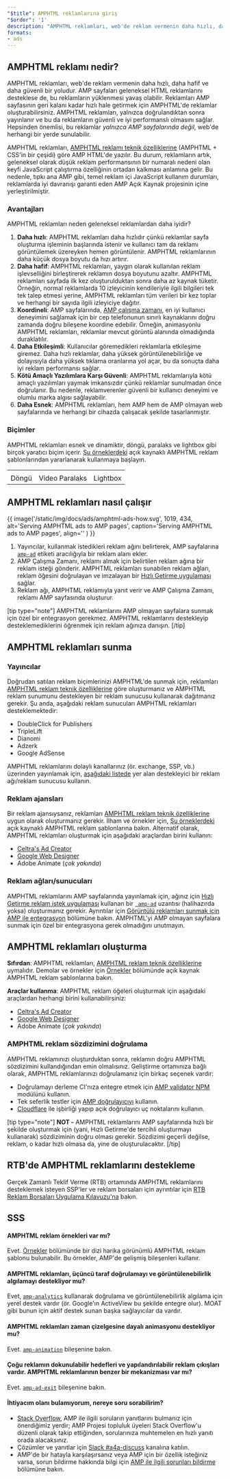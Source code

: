```yaml
---
"$title": AMPHTML reklamlarına giriş
"$order": '1'
description: "AMPHTML reklamları, web'de reklam vermenin daha hızlı, daha hafif ve daha güvenli bir yoludur. AMP sayfaları geleneksel HTML reklamlarını desteklese de, bu reklamların yüklenmesi yavaş olabilir."
formats:
- ads
---
```


## AMPHTML reklamı nedir?

AMPHTML reklamları, web'de reklam vermenin daha hızlı, daha hafif ve daha güvenli bir yoludur. AMP sayfaları geleneksel HTML reklamlarını desteklese de, bu reklamların yüklenmesi yavaş olabilir. Reklamları AMP sayfasının geri kalanı kadar hızlı hale getirmek için AMPHTML'de reklamlar oluşturabilirsiniz. AMPHTML reklamları, yalnızca doğrulandıktan sonra yayınlanır ve bu da reklamların güvenli ve iyi performanslı olmasını sağlar. Hepsinden önemlisi, bu reklamlar *yalnızca AMP sayfalarında değil*, web'de herhangi bir yerde sunulabilir.

AMPHTML reklamları, [AMPHTML reklamı teknik özelliklerine](a4a_spec.md) (AMPHTML + CSS'in bir çeşidi) göre AMP HTML'de yazılır. Bu durum, reklamların artık, geleneksel olarak düşük reklam performansının bir numaralı nedeni olan keyfi JavaScript çalıştırma özelliğinin ortadan kalkması anlamına gelir. Bu nedenle, tıpkı ana AMP gibi, temel reklam içi JavaScript kullanım durumları, reklamlarda iyi davranışı garanti eden AMP Açık Kaynak projesinin içine yerleştirilmiştir.

### Avantajları

AMPHTML reklamları neden geleneksel reklamlardan daha iyidir?

1. **Daha hızlı**: AMPHTML reklamları daha hızlıdır çünkü reklamlar sayfa oluşturma işleminin başlarında istenir ve kullanıcı tam da reklamı görüntülemek üzereyken hemen görüntülenir. AMPHTML reklamlarının daha küçük dosya boyutu da hızı artırır.
2. **Daha hafif**: AMPHTML reklamları, yaygın olarak kullanılan reklam işlevselliğini birleştirerek reklamın dosya boyutunu azaltır. AMPHTML reklamları sayfada ilk kez oluşturulduktan sonra daha az kaynak tüketir. Örneğin, normal reklamlarda 10 izleyicinin kendileriyle ilgili bilgileri tek tek talep etmesi yerine, AMPHTML reklamları tüm verileri bir kez toplar ve herhangi bir sayıda ilgili izleyiciye dağıtır.
3. **Koordineli**: AMP sayfalarında, [AMP çalışma zamanı](spec/amphtml.md#amp-runtime), en iyi kullanıcı deneyimini sağlamak için bir cep telefonunun sınırlı kaynaklarını doğru zamanda doğru bileşene koordine edebilir. Örneğin, animasyonlu AMPHTML reklamları, reklamlar mevcut görüntü alanında olmadığında duraklatılır.
4. **Daha Etkileşimli**: Kullanıcılar göremedikleri reklamlarla etkileşime giremez. Daha hızlı reklamlar, daha yüksek görüntülenebilirliğe ve dolayısıyla daha yüksek tıklama oranlarına yol açar, bu da sonuçta daha iyi reklam performansı sağlar.
5. **Kötü Amaçlı Yazılımlara Karşı Güvenli**: AMPHTML reklamlarıyla kötü amaçlı yazılımları yaymak imkansızdır çünkü reklamlar sunulmadan önce doğrulanır. Bu nedenle, reklamverenler güvenli bir kullanıcı deneyimi ve olumlu marka algısı sağlayabilir.
6. **Daha Esnek**: AMPHTML reklamları, hem AMP hem de AMP olmayan web sayfalarında ve herhangi bir cihazda çalışacak şekilde tasarlanmıştır.

### Biçimler

AMPHTML reklamları esnek ve dinamiktir, döngü, paralaks ve lightbox gibi birçok yaratıcı biçim içerir. [Şu örneklerdeki](../../../documentation/examples/index.html) açık kaynaklı AMPHTML reklam şablonlarından yararlanarak kullanmaya başlayın.

<table class="nocolor">
  <tr>
    <td class="col-thirty"><amp-anim width="410" height="731" layout="responsive" src="/static/img/docs/ads/amp-ad-01-carousel.gif">
    </amp-anim></td>
    <td class="col-thirty"><amp-anim width="410" height="731" layout="responsive" src="/static/img/docs/ads/amp-ad-02-video-parallax.gif">
    </amp-anim></td>
    <td class="col-thirty"><amp-anim width="410" height="731" layout="responsive" src="/static/img/docs/ads/amp-ad-03-lightbox.gif">
    </amp-anim></td>
  </tr>
  <tr>
    <td>Döngü</td>
    <td>Video Paralaks</td>
    <td>Lightbox</td>
  </tr>
</table>

## AMPHTML reklamları nasıl çalışır

{{ image('/static/img/docs/ads/amphtml-ads-how.svg', 1019, 434, alt='Serving AMPHTML ads to AMP pages', caption='Serving AMPHTML ads to AMP pages', align='' ) }}

1. Yayıncılar, kullanmak istedikleri reklam ağını belirterek, AMP sayfalarına [`amp-ad`](../../../documentation/components/reference/amp-ad.md) etiketi aracılığıyla bir reklam alanı ekler.
2. AMP Çalışma Zamanı, reklamı almak için belirtilen reklam ağına bir reklam isteği gönderir. AMPHTML reklamları sunabilen reklam ağları, reklam öğesini doğrulayan ve imzalayan bir [Hızlı Getirme uygulaması](https://github.com/ampproject/amphtml/blob/master/ads/google/a4a/docs/Network-Impl-Guide.md) sağlar.
3. Reklam ağı, AMPHTML reklamıyla yanıt verir ve AMP Çalışma Zamanı, reklamı AMP sayfasında oluşturur.

[tip type="note"] AMPHTML reklamlarını AMP olmayan sayfalara sunmak için özel bir entegrasyon gerekmez. AMPHTML reklamlarını destekleyip desteklemediklerini öğrenmek için reklam ağınıza danışın. [/tip]

## AMPHTML reklamları sunma

### Yayıncılar

Doğrudan satılan reklam biçimlerinizi AMPHTML'de sunmak için, reklamları [AMPHTML reklam teknik özelliklerine](a4a_spec.md) göre oluşturmanız ve AMPHTML reklam sunumunu destekleyen bir reklam sunucusu kullanarak dağıtmanız gerekir. Şu anda, aşağıdaki reklam sunucuları AMPHTML reklamları desteklemektedir:

- DoubleClick for Publishers
- TripleLift
- Dianomi
- Adzerk
- Google AdSense

AMPHTML reklamlarını dolaylı kanallarınız (ör. exchange, SSP, vb.) üzerinden yayınlamak için, [aşağıdaki listede](../../../documentation/guides-and-tutorials/develop/monetization/ads_vendors.md) yer alan destekleyici bir reklam ağı/reklam sunucusu kullanın.

### Reklam ajansları

Bir reklam ajansıysanız, reklamları [AMPHTML reklam teknik özelliklerine](a4a_spec.md) uygun olarak oluşturmanız gerekir. İlham ve örnekler için, [Şu örneklerdeki](../../../documentation/examples/index.html) açık kaynaklı AMPHTML reklam şablonlarına bakın. Alternatif olarak, AMPHTML reklamları oluşturmak için aşağıdaki araçlardan birini kullanın:

- [Celtra's Ad Creator](http://www.prnewswire.com/news-releases/celtra-partners-with-the-amp-project-showcases-amp-ad-creation-at-google-io-event-300459514.html)
- [Google Web Designer](https://support.google.com/webdesigner/answer/7529856)
- Adobe Animate (*çok yakında*)

### Reklam ağları/sunucuları

AMPHTML reklamlarını AMP sayfalarında yayınlamak için, ağınız için [Hızlı Getirme reklam istek uygulaması](https://github.com/ampproject/amphtml/blob/master/ads/google/a4a/docs/Network-Impl-Guide.md) kullanan bir [` amp-ad`](../../../documentation/components/reference/amp-ad.md) uzantısı (halihazırda yoksa) oluşturmanız gerekir. Ayrıntılar için [Görüntülü reklamları sunmak için AMP ile entegrasyon](../../../documentation/guides-and-tutorials/contribute/adnetwork_integration.md) bölümüne bakın. AMPHTML'yi AMP olmayan sayfalara sunmak için özel bir entegrasyona gerek olmadığını unutmayın.

## AMPHTML reklamları oluşturma

**Sıfırdan**: AMPHTML reklamları, [AMPHTML reklam teknik özelliklerine](a4a_spec.md) uymalıdır. Demolar ve örnekler için [Örnekler](../../../documentation/examples/documentation/amp-ad.html) bölümünde açık kaynak AMPHTML reklam şablonlarına bakın.

**Araçlar kullanma**: AMPHTML reklam öğeleri oluşturmak için aşağıdaki araçlardan herhangi birini kullanabilirsiniz:

- [Celtra's Ad Creator](http://www.prnewswire.com/news-releases/celtra-partners-with-the-amp-project-showcases-amp-ad-creation-at-google-io-event-300459514.html)
- [Google Web Designer](https://support.google.com/webdesigner/answer/7529856)
- Adobe Animate (*çok yakında*)

### AMPHTML reklam sözdizimini doğrulama

AMPHTML reklamınızı oluşturduktan sonra, reklamın doğru AMPHTML sözdizimini kullandığından emin olmalısınız. Geliştirme ortamınıza bağlı olarak, AMPHTML reklamlarınızı doğrulamanız için birkaç seçenek vardır:

- Doğrulamayı derleme CI'nıza entegre etmek için [AMP validator NPM](https://www.npmjs.com/package/amphtml-validator) modülünü kullanın.
- Tek seferlik testler için [AMP doğrulayıcıyı](https://validator.ampproject.org/) kullanın.
- [Cloudflare](https://blog.cloudflare.com/amp-validator-api/) ile işbirliği yapıp açık doğrulayıcı uç noktalarını kullanın.

[tip type="note"] **NOT -** AMPHTML reklamlarını AMP sayfalarında hızlı bir şekilde oluşturmak için (yani, Hızlı Getirme'de tercihli oluşturmayı kullanarak) sözdiziminin doğru olması gerekir. Sözdizimi geçerli değilse, reklam, o kadar hızlı olmasa da, yine de oluşturulacaktır. [/tip]

## RTB'de AMPHTML reklamlarını destekleme

Gerçek Zamanlı Teklif Verme (RTB) ortamında AMPHTML reklamlarını desteklemek isteyen SSP'ler ve reklam borsaları için ayrıntılar için [RTB Reklam Borsaları Uygulama Kılavuzu'na](https://github.com/ampproject/amphtml/blob/master/ads/google/a4a/docs/RTBExchangeGuide.md) bakın.

## SSS

#### AMPHTML reklam örnekleri var mı?

Evet. [Örnekler](../../../documentation/examples/documentation/amp-ad.html) bölümünde bir dizi harika görünümlü AMPHTML reklam şablonu bulunabilir. Bu örnekler, AMP'de gelişmiş bileşenleri kullanır.

#### AMPHTML reklamları, üçüncü taraf doğrulamayı ve görüntülenebilirlik algılamayı destekliyor mu?

Evet, [`amp-analytics`](../../../documentation/components/reference/amp-analytics.md) kullanarak doğrulama ve görüntülenebilirlik algılama için yerel destek vardır (ör. Google'ın ActiveView bu şekilde entegre olur). MOAT gibi bunun için aktif destek sunan başka sağlayıcılar da vardır.

#### AMPHTML reklamları zaman çizelgesine dayalı animasyonu destekliyor mu?

Evet. [`amp-animation`](../../../documentation/components/reference/amp-animation.md) bileşenine bakın.

#### Çoğu reklamın dokunulabilir hedefleri ve yapılandırılabilir reklam çıkışları vardır. AMPHTML reklamlarının benzer bir mekanizması var mı?

Evet. [`amp-ad-exit`](../../../documentation/components/reference/amp-ad-exit.md) bileşenine bakın.

#### İhtiyacım olanı bulamıyorum, nereye soru sorabilirim?

- [Stack Overflow](http://stackoverflow.com/questions/tagged/amp-html), AMP ile ilgili soruların yanıtlarını bulmanız için önerdiğimiz yerdir; AMP Projesi topluluk üyeleri Stack Overflow'u düzenli olarak takip ettiğinden, sorularınıza muhtemelen en hızlı yanıtı orada alacaksınız.
- Çözümler ve yanıtlar için [Slack #a4a-discuss](https://docs.google.com/forms/d/e/1FAIpQLSd83J2IZA6cdR6jPwABGsJE8YL4pkypAbKMGgUZZriU7Qu6Tg/viewform?fbzx=4406980310789882877) kanalına katılın.
- AMP'de bir hatayla karşılaşırsanız veya AMP için bir özellik isteğiniz varsa, sorun bildirme hakkında bilgi için [AMP ile ilgili sorunları bildirme](https://github.com/ampproject/amphtml/blob/master/CONTRIBUTING.md#reporting-issues-with-amp) bölümüne bakın.
